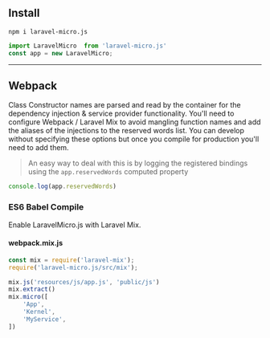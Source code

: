## Install
```shell
npm i laravel-micro.js
```
```javascript
import LaravelMicro  from 'laravel-micro.js'
const app = new LaravelMicro;
```
---
## Webpack
Class Constructor names are parsed and read by the container for the dependency injection & 
service provider functionality. You'll need to configure Webpack / Laravel Mix to avoid 
mangling function names and add the aliases of the injections to the reserved words 
list. You can develop without specifying these options but once you compile for 
production you'll need to add them.

> An easy way to deal with this is by logging the registered bindings using the `app.reservedWords` computed property

```javascript
console.log(app.reservedWords)
```

### ES6 Babel Compile
Enable LaravelMicro.js with Laravel Mix.

#### webpack.mix.js
```javascript
const mix = require('laravel-mix');
require('laravel-micro.js/src/mix');

mix.js('resources/js/app.js', 'public/js')
mix.extract()
mix.micro([
    'App',
    'Kernel',
    'MyService',
])
```

